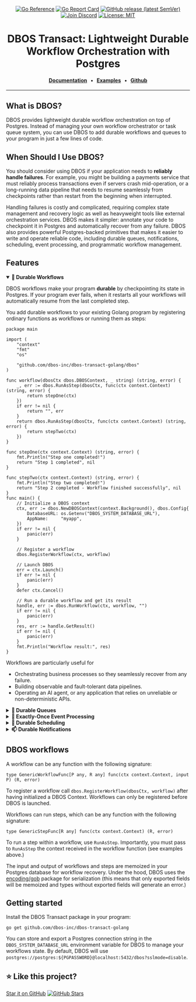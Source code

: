<div align="center">

[![Go Reference](https://pkg.go.dev/badge/github.com/dbos-inc/dbos-transact-golang.svg)](https://pkg.go.dev/github.com/dbos-inc/dbos-transact-golang)
[![Go Report Card](https://goreportcard.com/badge/github.com/dbos-inc/dbos-transact-golang)](https://goreportcard.com/report/github.com/dbos-inc/dbos-transact-golang)
[![GitHub release (latest SemVer)](https://img.shields.io/github/v/release/dbos-inc/dbos-transact-golang?sort=semver)](https://github.com/dbos-inc/dbos-transact-golang/releases)
[![Join Discord](https://img.shields.io/badge/Discord-Join%20Chat-5865F2?logo=discord&logoColor=white)](https://discord.com/invite/jsmC6pXGgX)
[![License: MIT](https://img.shields.io/badge/License-MIT-yellow.svg)](LICENSE)


# DBOS Transact: Lightweight Durable Workflow Orchestration with Postgres

#### [Documentation](https://docs.dbos.dev/) &nbsp;&nbsp;•&nbsp;&nbsp;  [Examples](https://docs.dbos.dev/examples) &nbsp;&nbsp;•&nbsp;&nbsp; [Github](https://github.com/dbos-inc)
</div>

---

## What is DBOS?

DBOS provides lightweight durable workflow orchestration on top of Postgres. Instead of managing your own workflow orchestrator or task queue system, you can use DBOS to add durable workflows and queues to your program in just a few lines of code.


## When Should I Use DBOS?

You should consider using DBOS if your application needs to **reliably handle failures**.
For example, you might be building a payments service that must reliably process transactions even if servers crash mid-operation, or a long-running data pipeline that needs to resume seamlessly from checkpoints rather than restart from the beginning when interrupted.

Handling failures is costly and complicated, requiring complex state management and recovery logic as well as heavyweight tools like external orchestration services.
DBOS makes it simpler: annotate your code to checkpoint it in Postgres and automatically recover from any failure.
DBOS also provides powerful Postgres-backed primitives that makes it easier to write and operate reliable code, including durable queues, notifications, scheduling, event processing, and programmatic workflow management.


## Features
<details open><summary><strong>💾 Durable Workflows</strong></summary>
 
DBOS workflows make your program **durable** by checkpointing its state in Postgres.
If your program ever fails, when it restarts all your workflows will automatically resume from the last completed step.

You add durable workflows to your existing Golang program by registering ordinary functions as workflows or running them as steps:

```golang
package main

import (
	"context"
	"fmt"
	"os"

	"github.com/dbos-inc/dbos-transact-golang/dbos"
)

func workflow(dbosCtx dbos.DBOSContext, _ string) (string, error) {
	_, err := dbos.RunAsStep(dbosCtx, func(ctx context.Context) (string, error) {
		return stepOne(ctx)
	})
	if err != nil {
		return "", err
	}
	return dbos.RunAsStep(dbosCtx, func(ctx context.Context) (string, error) {
		return stepTwo(ctx)
	})
}

func stepOne(ctx context.Context) (string, error) {
	fmt.Println("Step one completed!")
	return "Step 1 completed", nil
}

func stepTwo(ctx context.Context) (string, error) {
	fmt.Println("Step two completed!")
	return "Step 2 completed - Workflow finished successfully", nil
}
func main() {
    // Initialize a DBOS context
	ctx, err := dbos.NewDBOSContext(context.Background(), dbos.Config{
		DatabaseURL: os.Getenv("DBOS_SYSTEM_DATABASE_URL"),
		AppName:     "myapp",
	})
	if err != nil {
		panic(err)
	}

    // Register a workflow
	dbos.RegisterWorkflow(ctx, workflow)

    // Launch DBOS
	err = ctx.Launch()
	if err != nil {
		panic(err)
	}
	defer ctx.Cancel()

    // Run a durable workflow and get its result
	handle, err := dbos.RunWorkflow(ctx, workflow, "")
	if err != nil {
		panic(err)
	}
	res, err := handle.GetResult()
	if err != nil {
		panic(err)
	}
	fmt.Println("Workflow result:", res)
}
```


Workflows are particularly useful for 

- Orchestrating business processes so they seamlessly recover from any failure.
- Building observable and fault-tolerant data pipelines.
- Operating an AI agent, or any application that relies on unreliable or non-deterministic APIs.

</details>

<details><summary><strong>📒 Durable Queues</strong></summary>

####

DBOS queues help you **durably** run tasks in the background.
When you enqueue a workflow, one of your processes will pick it up for execution.
DBOS manages the execution of your tasks: it guarantees that tasks complete, and that their callers get their results without needing to resubmit them, even if your application is interrupted.

Queues also provide flow control, so you can limit the concurrency of your tasks on a per-queue or per-process basis.
You can also set timeouts for tasks, rate limit how often queued tasks are executed, deduplicate tasks, or prioritize tasks.

You can add queues to your workflows in just a couple lines of code.
They don't require a separate queueing service or message broker&mdash;just Postgres.

```golang
package main

import (
    "fmt"
    "os"
    "time"

    "github.com/dbos-inc/dbos-transact-golang/dbos"
)

func task(ctx dbos.DBOSContext, i int) (int, error) {
    ctx.Sleep(5 * time.Second)
    fmt.Printf("Task %d completed\n", i)
    return i, nil
}

func main() {
    // Initialize a DBOS context
    ctx, err := dbos.NewDBOSContext(context.Background(), dbos.Config{
        DatabaseURL: os.Getenv("DBOS_SYSTEM_DATABASE_URL"),
        AppName:     "myapp",
    })
    if err != nil {
        panic(err)
    }

    // Register the workflow and create a durable queue
    dbos.RegisterWorkflow(ctx, task)
    queue := dbos.NewWorkflowQueue(ctx, "queue")

    // Launch DBOS
    err = ctx.Launch()
    if err != nil {
        panic(err)
    }
    defer ctx.Cancel()

    // Enqueue tasks and gather results
    fmt.Println("Enqueuing workflows")
    handles := make([]dbos.WorkflowHandle[int], 10)
    for i := range 10 {
        handle, err := dbos.RunWorkflow(ctx, task, i, dbos.WithQueue(queue.Name))
        if err != nil {
            panic(fmt.Sprintf("failed to enqueue step %d: %v", i, err))
        }
        handles[i] = handle
    }
    results := make([]int, 10)
    for i, handle := range handles {
        result, err := handle.GetResult()
        if err != nil {
            panic(fmt.Sprintf("failed to get result for step %d: %v", i, err))
        }
        results[i] = result
    }
    fmt.Printf("Successfully completed %d steps\n", len(results))
}
```
</details>

<details><summary><strong>🎫 Exactly-Once Event Processing</strong></summary>

####

Use DBOS to build reliable webhooks, event listeners, or Kafka consumers by starting a workflow exactly-once in response to an event.
Acknowledge the event immediately while reliably processing it in the background.

For example:

```golang
_, err := dbos.RunWorkflow(ctx, task, i, dbos.WithWorkflowID(exactlyOnceEventID))
```
</details>

<details><summary><strong>📅 Durable Scheduling</strong></summary>

####

Schedule workflows using cron syntax, or use durable sleep to pause workflows for as long as you like (even days or weeks) before executing.

```golang
dbos.RegisterWorkflow(dbosCtx, func(ctx dbos.DBOSContext, scheduledTime time.Time) (string, error) {
    return fmt.Sprintf("Workflow executed at %s", scheduledTime), nil
}, dbos.WithSchedule("* * * * * *")) // Every second
```

You can add a durable sleep to any workflow with a single line of code.
It stores its wakeup time in Postgres so the workflow sleeps through any interruption or restart, then always resumes on schedule.

```golang
func workflow(ctx dbos.DBOSContext, duration time.Duration) (string, error) {
    ctx.Sleep(duration)
    return fmt.Sprintf("Workflow slept for %s", duration), nil
}

handle, err := dbos.RunWorkflow(dbosCtx, workflow, time.Second*5)
_, err = handle.GetResult()
```

</details>

<details><summary><strong>📫 Durable Notifications</strong></summary>

####

Pause your workflow executions until a notification is received, or emit events from your workflow to send progress updates to external clients.
All notifications are stored in Postgres, so they can be sent and received with exactly-once semantics.
Set durable timeouts when waiting for events, so you can wait for as long as you like (even days or weeks) through interruptions or restarts, then resume once a notification arrives or the timeout is reached.

For example, build a reliable billing workflow that durably waits for a notification from a payments service, processing it exactly-once:

```golang
func sendWorkflow(ctx dbos.DBOSContext, message string) (string, error) {
    err := dbos.Send(ctx, "receiverID", message, "topic")
    return "sent", err
}

func receiveWorkflow(ctx dbos.DBOSContext, topic string) (string, error) {
    return dbos.Recv[string](ctx, topic, 48 * time.Hour)
}

// Start a receiver in the background
recvHandle, err := dbos.RunWorkflow(dbosCtx, receiveWorkflow, "topic", dbos.WithWorkflowID("receiverID"))

// Send a message
sendHandle, err := dbos.RunWorkflow(dbosCtx, sendWorkflow, "hola!")
_, err = sendHandle.GetResult()

// Eventually get the response
recvResult, err := recvHandle.GetResult()
```

</details>


## DBOS workflows

A workflow can be any function with the following signature:
```golang
type GenericWorkflowFunc[P any, R any] func(ctx context.Context, input P) (R, error)
```

To register a workflow call `dbos.RegisterWorkflow(dbosCtx, workflow)` after having initialized a DBOS Context. Workflows can only be registered before DBOS is launched.


Workflows can run steps, which can be any function with the following signature:
```golang
type GenericStepFunc[R any] func(ctx context.Context) (R, error)
```

To run a step within a workflow, use `RunAsStep`. Importantly, you must pass to `RunAsStep` the context received in the workflow function (see examples above.)

The input and output of workflows and steps are memoized in your Postgres database for workflow recovery. Under the hood, DBOS uses the [encoding/gob](https://pkg.go.dev/encoding/gob) package for serialization (this means that only exported fields will be memoized and types without exported fields will generate an error.)

## Getting started

Install the DBOS Transact package in your program:

```shell
go get github.com/dbos-inc/dbos-transact-golang
```

You can store and export a Postgres connection string in the `DBOS_SYSTEM_DATABASE_URL` environment variable for DBOS to manage your workflows state. By default, DBOS will use `postgres://postgres:${PGPASSWORD}@localhost:5432/dbos?sslmode=disable`.


## ⭐️ Like this project?

[Star it on GitHub](https://github.com/dbos-inc/dbos-transact-golang)
[![GitHub Stars](https://img.shields.io/github/stars/dbos-inc/dbos-transact-golang?style=social)](https://github.com/dbos-inc/dbos-transact-golang)
